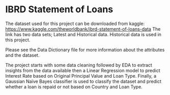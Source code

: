 # IBRD Statement of Loans

The dataset used for this project can be downloaded from kaggle: https://www.kaggle.com/theworldbank/ibrd-statement-of-loans-data The link has two data sets; Latest and Historical data. Historical data is used in this project.

Please see the Data Dictionary file for more information about the attributes and the dataset.

The project starts with some data cleaning followed by EDA to extract insights from the data available then a Linear Regression model to predict Interest Rate based on Original Principal Value and Loan Type. Finally, a Gaussian Naïve Bayes classifier is used to classify the dataset and predict whether a loan is repaid or not based on Country and Loan Type.
